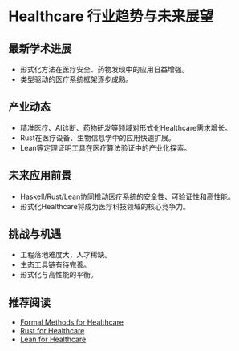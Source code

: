 # Healthcare 行业趋势与未来展望

## 最新学术进展

- 形式化方法在医疗安全、药物发现中的应用日益增强。
- 类型驱动的医疗系统框架逐步成熟。

## 产业动态

- 精准医疗、AI诊断、药物研发等领域对形式化Healthcare需求增长。
- Rust在医疗设备、生物信息学中的应用快速扩展。
- Lean等定理证明工具在医疗算法验证中的产业化探索。

## 未来应用前景

- Haskell/Rust/Lean协同推动医疗系统的安全性、可验证性和高性能。
- 形式化Healthcare将成为医疗科技领域的核心竞争力。

## 挑战与机遇

- 工程落地难度大，人才稀缺。
- 生态工具链有待完善。
- 形式化与高性能的平衡。

## 推荐阅读

- [Formal Methods for Healthcare](https://arxiv.org/abs/2107.10121)
- [Rust for Healthcare](https://github.com/rust-healthcare)
- [Lean for Healthcare](https://leanprover-community.github.io/)
